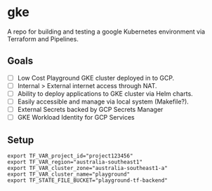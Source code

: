 # gke
A repo for building and testing a google Kubernetes environment via Terraform and Pipelines.

## Goals

- [ ] Low Cost Playground GKE cluster deployed in to GCP.  
- [ ] Internal > External internet access through NAT.
- [ ] Ability to deploy applications to GKE cluster via Helm charts. 
- [ ] Easily accessible and manage via local system (Makefile?).  
- [ ] External Secrets backed by GCP Secrets Manager
- [ ] GKE Workload Identity for GCP Services

## Setup
```
export TF_VAR_project_id="project123456"
export TF_VAR_region="australia-southeast1"
export TF_VAR_cluster_zone="australia-southeast1-a"
export TF_VAR_cluster_name="playground"
export TF_STATE_FILE_BUCKET="playground-tf-backend"
```
